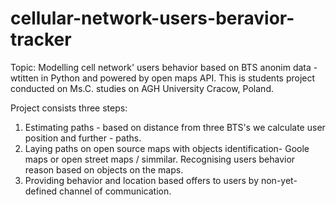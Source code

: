 # cellular-network-users-beravior-tracker
Topic: Modelling cell network' users behavior based on BTS anonim data - wtitten in Python and powered by open maps API.
This is students project conducted on Ms.C. studies on AGH University Cracow, Poland.

Project consists three steps:
1. Estimating paths -  based on distance from three BTS's we calculate user position and further - paths. 
2. Laying paths on open source maps with objects identification- Goole maps or open street maps / simmilar. Recognising users   behavior reason based on objects on the maps.
3. Providing behavior and location based offers to users by non-yet-defined channel of communication.
